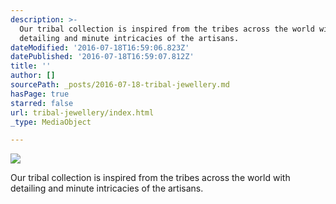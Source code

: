 ```yaml
---
description: >-
  Our tribal collection is inspired from the tribes across the world with
  detailing and minute intricacies of the artisans.
dateModified: '2016-07-18T16:59:06.823Z'
datePublished: '2016-07-18T16:59:07.812Z'
title: ''
author: []
sourcePath: _posts/2016-07-18-tribal-jewellery.md
hasPage: true
starred: false
url: tribal-jewellery/index.html
_type: MediaObject

---
```

![](https://the-grid-user-content.s3-us-west-2.amazonaws.com/0dc8a39d-8995-4836-b2e0-36007a906046.jpg)

Our tribal collection is inspired from the tribes across the world with detailing and minute intricacies of the artisans.
